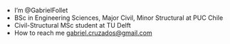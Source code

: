 - I’m @GabrielFollet
- BSc in Engineering Sciences, Major Civil, Minor Structural at PUC Chile
- Civil-Structural MSc  student at TU Delft
- How to reach me gabriel.cruzados@gmail.com

<!---
GabrielFollet/GabrielFollet is a ✨ special ✨ repository because its `README.md` (this file) appears on your GitHub profile.
You can click the Preview link to take a look at your changes.
--->

